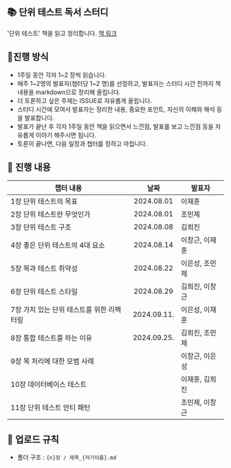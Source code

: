 ## 📚 단위 테스트 독서 스터디

'단위 테스트' 책을 읽고 정리합니다.
[책 링크](https://www.yes24.com/Product/Goods/104084175)

## 📌진행 방식

- 1주일 동안 각자 1~2 장씩 읽습니다.
- 매주 1~2명의 발표자(챕터당 1\~2 명)를 선정하고, 발표자는 스터디 시간 전까지 책 내용을 markdown으로 정리해 올립니다.
- 더 토론하고 싶은 주제는 ISSUE로 자유롭게 올립니다.
- 스터디 시간에 모여서 발표자는 정리한 내용, 중요한 포인트, 자신의 이해와 해석 등을 발표합니다.
- 발표가 끝난 후 각자 1주일 동안 책을 읽으면서 느낀점, 발표를 보고 느낀점 등을 자유롭게 이야기 해주시면 됩니다.
- 토론이 끝나면, 다음 일정과 챕터를 정하고 마칩니다.

## 📅 진행 내용

| 챕터 내용                                 |    날짜    | 발표자 |
| ----------------------------------------- | :--------: | ------ |
| 1장 단위 테스트의 목표                    | 2024.08.01 | 이재훈 |
| 2장 단위 테스트란 무엇인가                | 2024.08.01 | 조민제 |
| 3장 단위 테스트 구조                      | 2024.08.08 | 김희진 |
| 4장 좋은 단위 테스트의 4대 요소           | 2024.08.14 | 이창근, 이재훈|
| 5장 목과 테스트 취약성                    | 2024.08.22 | 이은성, 조민제 |
| 6장 단위 테스트 스타일                    |2024.08.29| 김희진, 이창근 |
| 7장 가치 있는 단위 테스트를 위한 리팩터링 | 2024.09.11. | 이은성, 이재훈 |
| 8장 통합 테스트를 하는 이유               | 2024.09.25. | 김희진, 조민제|
| 9장 목 처리에 대한 모범 사례              |            | 이창근, 이은성 |
| 10장 데이터베이스 테스트                  |            | 이재훈, 김희진 |
| 11장 단위 테스트 안티 패턴                |            | 조민제, 이창근 |

## 📁 업로드 규칙

- 폴더 구조 : `{n}장 / 제목_{자기이름}.md`
